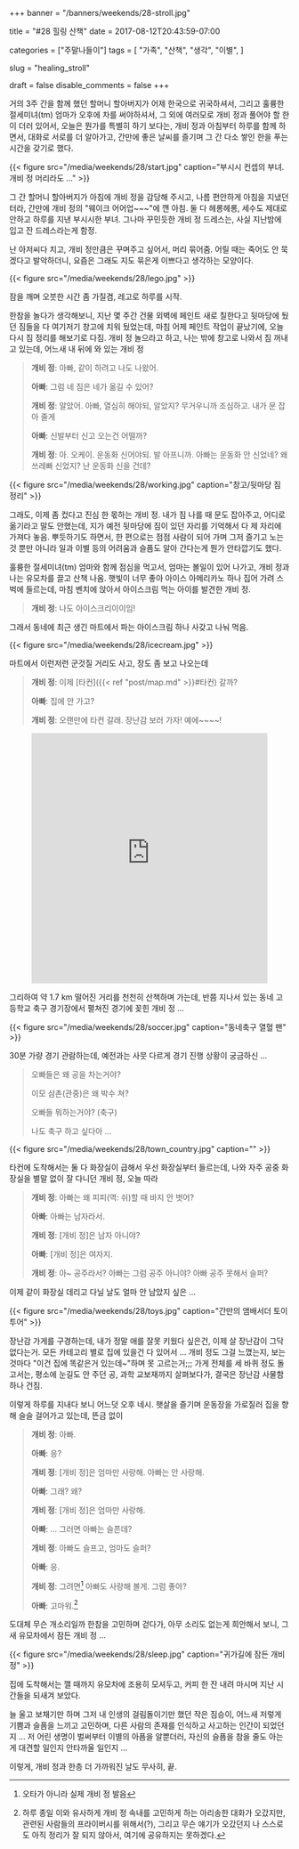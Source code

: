 +++
banner = "/banners/weekends/28-stroll.jpg"

title = "#28 힐링 산책"
date = 2017-08-12T20:43:59-07:00

categories = ["주말나들이"]
tags = [
    "가족",
    "산책",
    "생각",
    "이별",
]

slug = "healing_stroll"

draft = false
disable_comments = false
+++

거의 3주 간을 함께 했던 할머니 할아버지가 어제 한국으로 귀국하셔서, 그리고
훌륭한 절세미녀(tm) 엄마가 오후에 차를 써야하셔서, 그 외에 여러모로 개비 정과
풀어야 할 한이 더러 있어서, 오늘은 뭔가를 특별히 하기 보다는, 개비 정과
아침부터 하루를 함께 하면서, 대화로 서로를 더 알아가고, 간만에 좋은 날씨를
즐기며 그 간 다소 쌓인 한을 푸는 시간을 갖기로 했다.

<!--more-->

{{< figure
  src="/media/weekends/28/start.jpg"
  caption="부시시 컨셉의 부녀. 개비 정 머리라도 …" >}}

그 간 할머니 할아버지가 아침에 개비 정을 감당해 주시고, 나름 편안하게 아침을
지냈던 터라, 간만에 개비 정의 "웨이크 어어업~~~"에 깬 아침.
둘 다 헤롱헤롱, 세수도 제대로 안하고 하루를 지낸 부시시한 부녀.
그나마 꾸민듯한 개비 정 드레스는, 사실 지난밤에 입고 잔 드레스라는게 함정.

난 아저씨다 치고, 개비 정만큼은 꾸며주고 싶어서, 머리 묶어줌. 어릴 때는
죽어도 안 묵겠다고 발악하더니, 요즘은 그래도 지도 묶은게 이쁘다고 생각하는
모양이다.

{{< figure src="/media/weekends/28/lego.jpg" >}}

잠을 깨며 오붓한 시간 좀 가질겸, 레고로 하루를 시작.

한참을 놀다가 생각해보니, 지난 몇 주간 건물 외벽에 페인트 새로 칠한다고
뒷마당에 뒀던 짐들을 다 여기저기 창고에 치워 뒀었는데, 마침 어제 페인트
작업이 끝났기에, 오늘 다시 짐 정리를 해보기로 다짐.
개비 정 놀으라고 하고, 나는 밖에 창고로 나와서 짐 꺼내고 있는데, 어느새
내 뒤에 와 있는 개비 정

> **개비 정**: 아빠, 같이 하려고 나도 나왔어.
>
> **아빠**: 그럼 네 짐은 네가 옮길 수 있어?
>
> **개비 정**: 알았어. 아빠, 열심히 해야되, 알았지? 무거우니까 조심하고.
내가 문 잡아 줄게
>
> **아빠**: 신발부터 신고 오는건 어떨까?
>
> **개비 정**: 아. 오케이. 운동화 신어야되. 발 아프니까. 아빠는 운동화
안 신었네? 왜 쓰레빠 신었지? 난 운동화 신을 건데?

{{< figure
  src="/media/weekends/28/working.jpg"
  caption="창고/뒷마당 짐 정리" >}}

그래도, 이제 좀 컸다고 진심 한 몫하는 개비 정. 내가 짐 나를 때 문도
잡아주고, 어디로 옮기라고 말도 안했는데, 지가 예전 뒷마당에 짐이 있던 자리를
기억해서 다 제 자리에 가져다 놓음.
뿌듯하기도 하면서, 한 편으로는 점점 사람이 되어 가며 그저 즐기고 노는
것 뿐만 아니라 일과 이별 등의 어려움과 슬픔도 알아 간다는게 뭔가 안타깝기도
했다.

훌륭한 절세미녀(tm) 엄마와 함께 점심을 먹고서, 엄마는 볼일이 있어 나가고, 개비
정과 나는 유모차를 끌고 산책 나옴. 햇빛이 너무 좋아 아이스 아메리카노 하나 집어
가려 스벅에 들르는데, 마침 벤치에 앉아서 아이스크림 먹는 아이를 발견한 개비 정.

> **개비 정**: 나도 아이스크리이이임!

그래서 동네에 최근 생긴 마트에서 파는 아이스크림 하나 사갖고 나눠 먹음.

{{< figure src="/media/weekends/28/icecream.jpg" >}}

마트에서 이런저런 군것질 거리도 사고, 장도 좀 보고 나오는데

> **개비 정**: 이제 [타컨]({{< ref "post/map.md" >}}#타컨) 갈까?
>
> **아빠**: 집에 안 가고?
>
> **개비 정**: 오랜만에 타컨 갈래. 장난감 보러 가자! 예에~~~~!


<figure><iframe src="https://www.google.com/maps/embed?pb=!1m28!1m12!1m3!1d6336.386381359073!2d-122.15859217217849!3d37.43254068874838!2m3!1f0!2f0!3f0!3m2!1i1024!2i768!4f13.1!4m13!3e2!4m5!1s0x808fbae65a81a597%3A0xb0052be31e4cddba!2sCollege+Terrace+Market%2C+El+Camino+Real%2C+Palo+Alto%2C+CA!3m2!1d37.4265561!2d-122.14833929999999!4m5!1s0x808fbb2516173e1f%3A0xc62ed6ed0bc6c265!2sAmbassador+Toys%2C+Suite+33%2C+855+El+Camino+Real%2C+Palo+Alto%2C+CA+94301!3m2!1d37.4384623!2d-122.15947969999999!5e0!3m2!1sen!2sus!4v1502598764945"
width="100%" height="450" frameborder="0" style="border:0"
allowfullscreen></iframe></figure>

그리하여 약 1.7 km 떨어진 거리를 천천히 산책하며 가는데, 반쯤 지나서 있는 동네
고등학교 축구 경기장에서 펼쳐진 경기에 꽂힌 개비 정 …

{{< figure
  src="/media/weekends/28/soccer.jpg"
  caption="동네축구 열혈 팬" >}}

30분 가량 경기 관람하는데, 예전과는 사뭇 다르게 경기 진행 상황이 궁금하신 …

> 오빠들은 왜 공을 차는거야?
>
> 이모 삼촌(관중)은 왜 박수 쳐?
>
> 오빠들 뭐하는거야? (축구)
>
> 나도 축구 하고 싶다아 …

{{< figure
  src="/media/weekends/28/town_country.jpg"
  caption="" >}}

타컨에 도착해서는 둘 다 화장실이 급해서 우선 화장실부터 들르는데, 나와 자주
공중 화장실을 별말 없이 잘 다니던 개비 정, 오늘 따라

> **개비 정**: 아빠는 왜 피피(역: 쉬)할 때 바지 안 벗어?
>
> **아빠**: 아빠는 남자라서.
>
> **개비 정**: [개비 정]은 남자 아니야?
>
> **아빠**: [개비 정]은 여자지.
>
> **개비 정**: 아~ 공주라서? 아빠는 그럼 공주 아니야? 아빠 공주 못해서 슬퍼?

이제 같이 화장실 데리고 다닐 날도 얼마 안 남았지 싶은 …

{{< figure
  src="/media/weekends/28/toys.jpg"
  caption="간만의 앰배서더 토이 투어" >}}

장난감 가게를 구경하는데, 내가 정말 애를 잘못 키웠다 싶은건, 이제
살 장난감이 그닥 없다는거. 모든 카테고리 별로 집에 있을건 다 있어서 …
개비 정도 그걸 느꼈는지, 보는 것마다 "이건 집에 똑같은거 있는데~"하며
못 고르는거;;; 가게 전체를 세 바퀴 정도 돌고서는, 평소에 눈길도 안 주던 공, 과학
교보재까지 살펴보다가, 결국은 장난감 사물함 하나 건짐.

이렇게 하루를 지내다 보니 어느덧 오후 네시. 햇살을 즐기며 운동장을 가로질러
집을 향해 슬슬 걸어가고 있는데, 뜬금 없이

> **개비 정**: 아빠.
>
> **아빠**: 응?
>
> **개비 정**: [개비 정]은 엄마만 사랑해. 아빠는 안 사랑해.
>
> **아빠**: 그래? 왜?
>
> **개비 정**: [개비 정]은 엄마만 사랑해.
>
> **아빠**: … 그러면 아빠는 슬픈데?
>
> **개비 정**: 아빠도 슬프고, 엄마도 슬퍼?
>
> **아빠**: 응.
>
> **개비 정**: 그려면[^typo] 아빠도 사랑해 볼게. 그럼 좋아?
>
> **아빠**: 고마워.[^chat]

[^typo]: 오타가 아니라 실제 개비 정 발음

[^chat]: 하루 종일 이와 유사하게 개비 정 속내를 고민하게 하는 아리송한 대화가 오갔지만, 관련된 사람들의 프라이버시를 위해서(?), 그리고 무슨 얘기가 오갔던지 나 스스로도 아직 정리가 잘 되지 않아서, 여기에 공유하지는 못하겠다.

도대체 무슨 개소리일까 한참을 고민하며 걷다가, 아무 소리도 없는게 희안해서
보니, 그새 유모차에서 잠든 개비 정 …

{{< figure
  src="/media/weekends/28/sleep.jpg"
  caption="귀가길에 잠든 개비 정" >}}

집에 도착해서는 깰 때까지 유모차에 조용히 모셔두고, 커피 한 잔 내려 마시며
지난 시간들을 되새겨 보았다.

늘 울고 보채기만 하며 그저 내 인생의 걸림돌이기만 했던 작은 짐승이, 어느새
저렇게 기쁨과 슬픔을 느끼고 고민하며, 다른 사람의 존재를 인식하고 사고하는
인간이 되었던지 …
저 어린 생명이 벌써부터 이별의 아픔을 알뿐더러, 자신의 슬픔을 참을 줄도
아는게 대견할 일인지 안타까울 일인지 …

이렇게, 개비 정과 한층 더 가까워진 날도 무사히, 끝.

